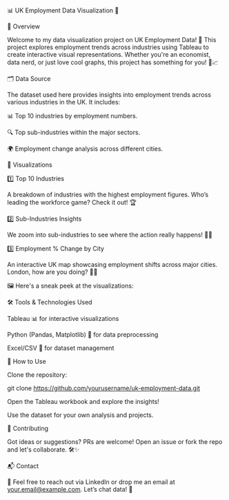 📊 UK Employment Data Visualization 🚀



📌 Overview

Welcome to my data visualization project on UK Employment Data! 🎉 This project explores employment trends across industries using Tableau to create interactive visual representations. Whether you're an economist, data nerd, or just love cool graphs, this project has something for you! 🧐📈

🗂 Data Source

The dataset used here provides insights into employment trends across various industries in the UK. It includes:

📊 Top 10 industries by employment numbers.

🔍 Top sub-industries within the major sectors.

🌍 Employment change analysis across different cities.

🎨 Visualizations

1️⃣ Top 10 Industries

A breakdown of industries with the highest employment figures. Who’s leading the workforce game? Check it out! 🏆

2️⃣ Sub-Industries Insights

We zoom into sub-industries to see where the action really happens! 🔎💼

3️⃣ Employment % Change by City

An interactive UK map showcasing employment shifts across major cities. London, how are you doing? 🌆📍

🖼️ Here's a sneak peek at the visualizations:


🛠️ Tools & Technologies Used

Tableau 📊 for interactive visualizations

Python (Pandas, Matplotlib) 🐍 for data preprocessing

Excel/CSV 📜 for dataset management

🚀 How to Use

Clone the repository:

git clone https://github.com/yourusername/uk-employment-data.git

Open the Tableau workbook and explore the insights!

Use the dataset for your own analysis and projects.

🤝 Contributing

Got ideas or suggestions? PRs are welcome! Open an issue or fork the repo and let's collaborate. 🛠️✨

📬 Contact

📧 Feel free to reach out via LinkedIn or drop me an email at your.email@example.com. Let’s chat data! 💬

